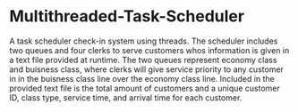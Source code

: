 # Multithreaded-Task-Scheduler
A task scheduler check-in system using threads. The scheduler includes two queues and four clerks to serve customers whos information is given in a text file provided at runtime. The two queues represent economy class and buisness class, where clerks will give service priority to any customer in in the buisness class line over the economy class line. Included in the provided text file is the total amount of customers and a unique customer ID, class type, service time, and arrival time for each customer.
